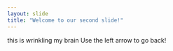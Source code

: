 ```yaml
---
layout: slide
title: "Welcome to our second slide!"
---
```

this is wrinkling my brain
Use the left arrow to go back!
